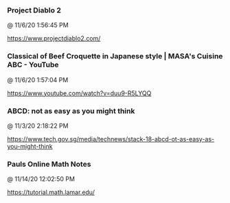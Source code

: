 ﻿

### Project Diablo 2
@ 11/6/20 1:56:45 PM

https://www.projectdiablo2.com/




### Classical of Beef Croquette in Japanese style | MASA's Cuisine ABC - YouTube
@ 11/6/20 1:57:04 PM

https://www.youtube.com/watch?v=duu9-R5LYQQ





### ABCD: not as easy as you might think
@ 11/3/20 2:18:22 PM

https://www.tech.gov.sg/media/technews/stack-18-abcd-ot-as-easy-as-you-might-think




### Pauls Online Math Notes
@ 11/14/20 12:02:50 PM

https://tutorial.math.lamar.edu/


